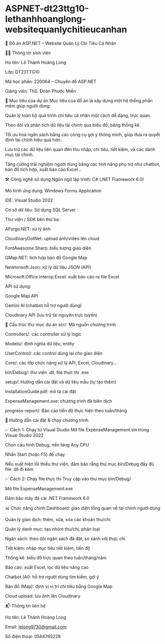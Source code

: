 # ASPNET-dt23ttg10-lethanhhoanglong-websitequanlychitieucanhan
💸 Đồ án ASP.NET – Website Quản Lý Chi Tiêu Cá Nhân

👨‍🎓 Thông tin sinh viên

Họ tên: Lê Thành Hoàng Long

Lớp: DT23TTG10

Mã học phần: 220064 – Chuyên đề ASP.NET

Giảng viên: ThS. Đoàn Phước Miền

🎯 Mục tiêu của dự án
Mục tiêu của đồ án là xây dựng một hệ thống phần mềm giúp người dùng:

Quản lý toàn bộ quá trình chi tiêu cá nhân một cách dễ dàng, trực quan.

Theo dõi và phân tích dữ liệu tài chính qua biểu đồ, bảng thống kê.

Tối ưu hoá ngân sách bằng các công cụ gợi ý thông minh, giúp đưa ra quyết định tài chính hiệu quả hơn.

Lưu trữ các dữ liệu liên quan đến thu nhập, chi tiêu, tiết kiệm, và các danh mục tài chính.

Tăng cường trải nghiệm người dùng bằng các tính năng phụ trợ như chatbot, bản đồ tích hợp, xuất báo cáo Excel...

🛠️ Công nghệ sử dụng
Ngôn ngữ lập trình: C# (.NET Framework 6.0)

Mô hình ứng dụng: Windows Forms Application

IDE: Visual Studio 2022

Cơ sở dữ liệu: Sử dụng SQL Server

Thư viện / SDK bên thứ ba:

AForge.NET: xử lý ảnh

CloudinaryDotNet: upload ảnh/video lên cloud

FontAwesome.Sharp: biểu tượng giao diện

GMap.NET: tích hợp bản đồ Google Map

Newtonsoft.Json: xử lý dữ liệu JSON (API)

Microsoft.Office.Interop.Excel: xuất báo cáo ra file Excel

API sử dụng:

Google Map API

Gemini AI (chatbot hỗ trợ người dùng)

Cloudinary API (lưu trữ tài nguyên trực tuyến)

📁 Cấu trúc thư mục dự án
scr/: Mã nguồn chương trình

Controllers/: các controller xử lý logic

Models/: định nghĩa dữ liệu, entity

UserControl/: các control dùng lại cho giao diện

Core/: các lớp chức năng xử lý API, Excel, Cloudinary...

bin/Debug/: thư viện .dll, file thực thi .exe

setup/: Hướng dẫn cài đặt và dữ liệu mẫu (tự tạo thêm)

InstallationGuide.pdf: mô tả cài đặt

ExpenseManagement.exe: chương trình đã biên dịch

progress-report/: Báo cáo tiến độ thực hiện theo tuần/tháng


🚀 Hướng dẫn cài đặt & chạy chương trình

✅ Cách 1: Chạy từ Visual Studio
Mở file ExpenseManagement.sln trong Visual Studio 2022

Chọn cấu hình Debug, nền tảng Any CPU

Nhấn Start (hoặc F5) để chạy

Nếu xuất hiện lỗi thiếu thư viện, đảm bảo rằng thư mục bin/Debug đầy đủ file .dll đi kèm

✅ Cách 2: Chạy file thực thi
Truy cập vào thư mục bin/Debug/

Mở file ExpenseManagement.exe

Đảm bảo máy đã cài .NET Framework 6.0

📊 Chức năng chính
Dashboard: giao diện tổng quan về tài chính người dùng

Quản lý giao dịch: thêm, sửa, xóa các khoản thu/chi

Quản lý danh mục: tạo nhóm thu/chi, phân loại

Ngân sách: theo dõi ngân sách đã đặt, so sánh với thực chi

Tiết kiệm: nhập mục tiêu tiết kiệm, tiến độ

Thống kê: biểu đồ trực quan theo tuần/tháng/năm

Báo cáo: xuất Excel, lọc dữ liệu nâng cao

Chatbot (AI): hỗ trợ người dùng tìm kiếm, gợi ý

Bản đồ (Map): định vị vị trí chi tiêu bằng Google Map

Cloud upload: lưu ảnh lên Cloudinary

📬 Thông tin liên hệ

Họ tên: Lê Thành Hoàng Long

Email: lelong9730@gmail.com

Số điện thoại: 0584765228
